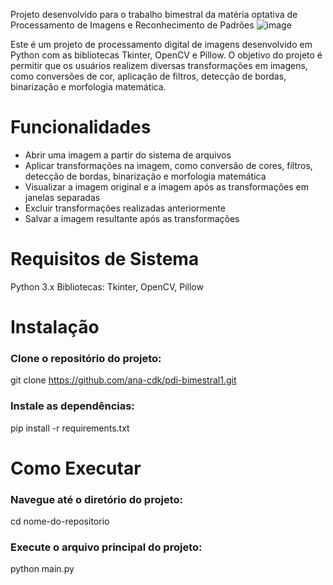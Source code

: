 Projeto desenvolvido para o trabalho bimestral da matéria optativa de Processamento de Imagens e Reconhecimento de Padrões
![image](https://github.com/ana-cdk/pdi-bimestral1/assets/116082619/468689fb-cf38-4f24-8279-dcaef3154c99)

Este é um projeto de processamento digital de imagens desenvolvido em Python com as bibliotecas Tkinter, OpenCV e Pillow. O objetivo do projeto é permitir que os usuários realizem diversas transformações em imagens, como conversões de cor, aplicação de filtros, detecção de bordas, binarização e morfologia matemática.

# Funcionalidades
* Abrir uma imagem a partir do sistema de arquivos
* Aplicar transformações na imagem, como conversão de cores, filtros, detecção de bordas, binarização e morfologia matemática
* Visualizar a imagem original e a imagem após as transformações em janelas separadas
* Excluir transformações realizadas anteriormente
* Salvar a imagem resultante após as transformações

# Requisitos de Sistema
Python 3.x
Bibliotecas: Tkinter, OpenCV, Pillow

# Instalação
### Clone o repositório do projeto:
git clone https://github.com/ana-cdk/pdi-bimestral1.git

### Instale as dependências:
pip install -r requirements.txt

# Como Executar
### Navegue até o diretório do projeto:
cd nome-do-repositorio

### Execute o arquivo principal do projeto:
python main.py

